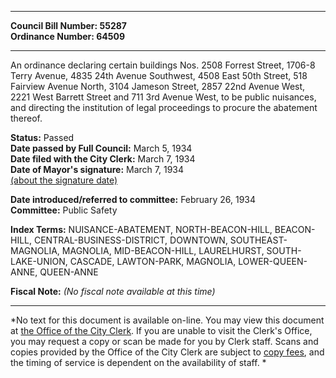 * * * * *  
  
**Council Bill Number: [](#h0)[](#h2)55287**   
**Ordinance Number: 64509**  
  
* * * * *  
  
An ordinance declaring certain buildings Nos. 2508 Forrest Street, 1706-8 Terry Avenue, 4835 24th Avenue Southwest, 4508 East 50th Street, 518 Fairview Avenue North, 3104 Jameson Street, 2857 22nd Avenue West, 2221 West Barrett Street and 711 3rd Avenue West, to be public nuisances, and directing the institution of legal proceedings to procure the abatement thereof.  
  
**Status:** Passed   
**Date passed by Full Council:** March 5, 1934   
**Date filed with the City Clerk:** March 7, 1934   
**Date of Mayor's signature:** March 7, 1934   
[(about the signature date)](/~public/approvaldate.htm)   
  
  
**Date introduced/referred to committee:** February 26, 1934   
**Committee:** Public Safety   
  
**Index Terms:** NUISANCE-ABATEMENT, NORTH-BEACON-HILL, BEACON-HILL, CENTRAL-BUSINESS-DISTRICT, DOWNTOWN, SOUTHEAST-MAGNOLIA, MAGNOLIA, MID-BEACON-HILL, LAURELHURST, SOUTH-LAKE-UNION, CASCADE, LAWTON-PARK, MAGNOLIA, LOWER-QUEEN-ANNE, QUEEN-ANNE  
  
**Fiscal Note:** *(No fiscal note available at this time)*  
  
* * * * *  
  
*No text for this document is available on-line. You may view this document at [the Office of the City Clerk](http://www.seattle.gov/leg/clerk/contactUs.htm). If you are unable to visit the Clerk's Office, you may request a copy or scan be made for you by Clerk staff. Scans and copies provided by the Office of the City Clerk are subject to [copy fees](http://clerk.seattle.gov/~public/clerkfees.htm), and the timing of service is dependent on the availability of staff. *  
  
  
